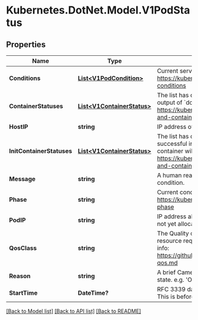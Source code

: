 # Kubernetes.DotNet.Model.V1PodStatus
## Properties

Name | Type | Description | Notes
------------ | ------------- | ------------- | -------------
**Conditions** | [**List&lt;V1PodCondition&gt;**](V1PodCondition.md) | Current service state of pod. More info: https://kubernetes.io/docs/concepts/workloads/pods/pod-lifecycle#pod-conditions | [optional] 
**ContainerStatuses** | [**List&lt;V1ContainerStatus&gt;**](V1ContainerStatus.md) | The list has one entry per container in the manifest. Each entry is currently the output of &#x60;docker inspect&#x60;. More info: https://kubernetes.io/docs/concepts/workloads/pods/pod-lifecycle#pod-and-container-status | [optional] 
**HostIP** | **string** | IP address of the host to which the pod is assigned. Empty if not yet scheduled. | [optional] 
**InitContainerStatuses** | [**List&lt;V1ContainerStatus&gt;**](V1ContainerStatus.md) | The list has one entry per init container in the manifest. The most recent successful init container will have ready &#x3D; true, the most recently started container will have startTime set. More info: https://kubernetes.io/docs/concepts/workloads/pods/pod-lifecycle#pod-and-container-status | [optional] 
**Message** | **string** | A human readable message indicating details about why the pod is in this condition. | [optional] 
**Phase** | **string** | Current condition of the pod. More info: https://kubernetes.io/docs/concepts/workloads/pods/pod-lifecycle#pod-phase | [optional] 
**PodIP** | **string** | IP address allocated to the pod. Routable at least within the cluster. Empty if not yet allocated. | [optional] 
**QosClass** | **string** | The Quality of Service (QOS) classification assigned to the pod based on resource requirements See PodQOSClass type for available QOS classes More info: https://github.com/kubernetes/kubernetes/blob/master/docs/design/resource-qos.md | [optional] 
**Reason** | **string** | A brief CamelCase message indicating details about why the pod is in this state. e.g. &#39;OutOfDisk&#39; | [optional] 
**StartTime** | **DateTime?** | RFC 3339 date and time at which the object was acknowledged by the Kubelet. This is before the Kubelet pulled the container image(s) for the pod. | [optional] 

[[Back to Model list]](../README.md#documentation-for-models) [[Back to API list]](../README.md#documentation-for-api-endpoints) [[Back to README]](../README.md)

